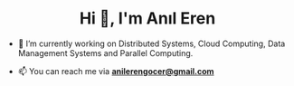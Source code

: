 <h1 align="center">Hi 👋, I'm Anıl Eren</h1>

- 🔭 I’m currently working on Distributed Systems, Cloud Computing, Data Management Systems and Parallel Computing. 

- 📫 You can reach me via **anilerengocer@gmail.com**
